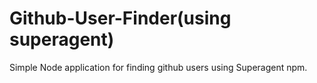 # Github-User-Finder(using superagent)
Simple Node application for finding github users using Superagent npm.